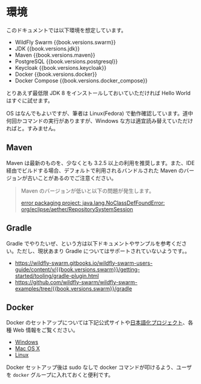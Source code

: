 # 環境

このドキュメントでは以下環境を想定しています。

* WildFly Swarm {{book.versions.swarm}}
* JDK {{book.versions.jdk}}
* Maven {{book.versions.maven}}
* PostgreSQL {{book.versions.postgresql}}
* Keycloak {{book.versions.keycloak}}
* Docker {{book.versions.docker}}
* Docker Compose {{book.versions.docker_compose}}

とりあえず最低限 JDK 8 をインストールしておいていただければ Hello World はすぐに試せます。

OS はなんでもよいですが、筆者は Linux(Fedora) で動作確認しています。道中何回かコマンドの実行がありますが、Windows な方は適宜読み替えていただければと。すみません。

## Maven

Maven は最新のものを、少なくとも 3.2.5 以上の利用を推奨します。また、IDE 経由でビルドする場合、デフォルトで利用されるバンドルされた Maven のバージョンが古いことがあるのでご注意ください。

> Maven のバージョンが低いと以下の問題が発生します。
>
> [error packaging project: java.lang.NoClassDefFoundError: org/eclipse/aether/RepositorySystemSession](https://issues.jboss.org/browse/SWARM-24)


## Gradle

Gradle でやりたいぜ、という方は以下ドキュメントやサンプルを参考ください。ただし、現状あまり Gradle についてはサポートされていないようです。。

* https://wildfly-swarm.gitbooks.io/wildfly-swarm-users-guide/content/v/{{book.versions.swarm}}/getting-started/tooling/gradle-plugin.html
* https://github.com/wildfly-swarm/wildfly-swarm-examples/tree/{{book.versions.swarm}}/gradle

## Docker

Docker のセットアップについては下記公式サイトや[日本語化プロジェクト](http://docs.docker.jp/)、各種 Web 情報をご覧ください。

* [Windows](http://docs.docker.com/windows/started/)
* [Mac OS X](http://docs.docker.com/mac/started/)
* [Linux](https://docs.docker.com/engine/installation/#/on-linux)

Docker セットアップ後は sudo なしで docker コマンドが叩けるよう、ユーザを `docker` グループに入れておくと便利です。
